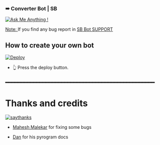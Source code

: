 ### ➠ Converter Bot | SB

[![Ask Me Anything !](https://img.shields.io/badge/Ask%20me-anything-1abc9c.svg)](https://telegram.dog/sb_bots)

<u> Note: </u> If you find any bug report in [SB Bot SUPPORT](https://telegram.dog/sb_bots)

## How to create your own bot

[![Deploy](https://www.herokucdn.com/deploy/button.svg)](https://heroku.com/deploy?template=https://github.com/balaselfie/convert)
- 👆 Press the deploy button.

### ━━━━━━━━━━━━━━━━━━━━━━━━━━━━━━━━━━━━━━━━━━━━━━━━
# Thanks and credits

[![saythanks](https://img.shields.io/badge/say-thanks-ff69b4.svg)](https://saythanks.io/to/kennethreitz)

- [Mahesh Malekar](https://telegram.dog/MaheshMalekar) for fixing some bugs

- [Dan](https://telegram.dog/haskell) for his pyrogram docs
